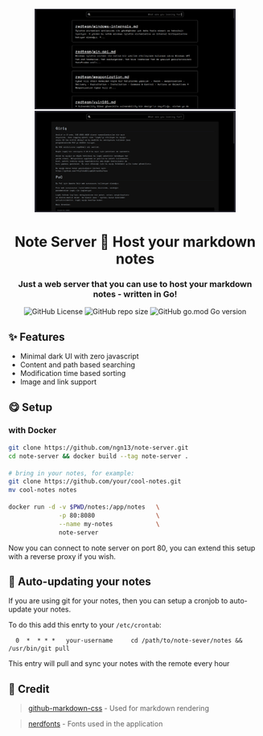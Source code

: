 <p align="center">
  <img src="images/index.png" width="400px">
  <img src="images/note.png" width="400px">
</p>
<h1 align="center">Note Server 📝 Host your markdown notes</h1>
<h3 align="center">
  Just a web server that you can use to host
  your markdown notes - written in Go!
</h3>

<p align="center">
    <img alt="GitHub License" src="https://img.shields.io/github/license/ngn13/note-server?style=for-the-badge">
    <img alt="GitHub repo size" src="https://img.shields.io/github/repo-size/ngn13/note-server?style=for-the-badge">
    <img alt="GitHub go.mod Go version" src="https://img.shields.io/github/go-mod/go-version/ngn13/note-server?style=for-the-badge">
</p>

## ✨ Features
- Minimal dark UI with zero javascript 
- Content and path based searching 
- Modification time based sorting
- Image and link support 

## 😋 Setup
### with Docker 
```bash
git clone https://github.com/ngn13/note-server.git
cd note-server && docker build --tag note-server .

# bring in your notes, for example:
git clone https://github.com/your/cool-notes.git
mv cool-notes notes

docker run -d -v $PWD/notes:/app/notes   \
              -p 80:8080                 \
              --name my-notes            \
              note-server
```
Now you can connect to note server on port 80, you can 
extend this setup with a reverse proxy if you wish.

## 🔄 Auto-updating your notes 
If you are using git for your notes, then you can 
setup a cronjob to auto-update your notes.

To do this add this enrty to your `/etc/crontab`:
```
  0  *  * * *   your-username     cd /path/to/note-sever/notes && /usr/bin/git pull 
```
This entry will pull and sync your notes with the remote every hour

## 🔗 Credit
> [github-markdown-css](https://github.com/sindresorhus/github-markdown-css) - Used for markdown rendering

> [nerdfonts](https://github.com/ryanoasis/nerd-fonts) - Fonts used in the application 
